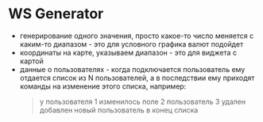 # WS Generator

* генерирование одного значения, просто какое-то число меняется с каким-то диапазом - это для условного графика валют подойдет
* координаты на карте, указываем диапазон - это для виджета с картой
* данные о пользователях - когда подключается пользователь ему отдается список из N пользователей, а в последствии ему приходят команды на изменение этого списка, например:
  > у пользователя 1 изменилось поле 2
  > пользователь 3 удален
  > добавлен новый пользователь в конец списка
